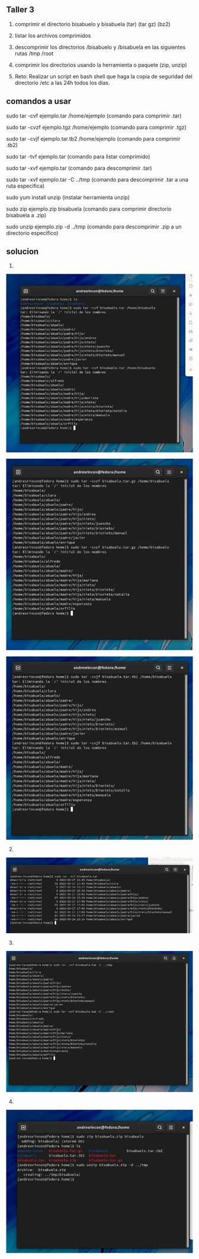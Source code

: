 ## Taller 3

1. comprimir el directorio bisabuelo y bisabuela (tar) (tar gz) (bz2)

2. listar los archivos comprimidos

3. descomprimir los directorios /bisabuelo y /bisabuela en las siguientes rutas
/tmp
/root

4. comprimir los directorios usando la herramienta o paquete (zip, unzip)

5. Reto: Realizar un script en bash shell que haga la copia de seguridad del directorio /etc a las 24h todos los dias.

## comandos a usar

sudo tar -cvf ejemplo.tar /home/ejemplo   (comando para comprimir .tar)

sudo tar -cvzf ejemplo.tgz /home/ejemplo (comando para comprimir .tgz)

sudo tar -cvjf ejemplo.tar.tb2 /home/ejemplo (comando para comprimir .tb2)

sudo tar -tvf ejemplo.tar (comando para listar comprimido)

sudo tar -xvf ejemplo.tar (comando para descomprimir .tar)

sudo tar -xvf ejemplo.tar -C ../tmp  (comando para descomprimir .tar a una ruta especifica)

sudo yum install unzip  (instalar herramienta unzip)

sudo zip ejemplo.zip bisabuela  (comando para comprimir directorio bisabuela a .zip)

sudo unzip ejemplo.zip -d ../tmp (comando para descomprimir .zip a un directorio especifico)

## solucion

1.

<img src="/img/16.png" title="16.png" name="16.png"/><br>

<img src="/img/17.png" title="17.png" name="17.png"/><br>

<img src="/img/18.png" title="18.png" name="18.png"/><br>

2.

<img src="/img/19.png" title="19.png" name="19.png"/><br>

3.

<img src="/img/20.png" title="20.png" name="20.png"/><br>

4.

<img src="/img/21.png" title="21.png" name="21.png"/><br>


